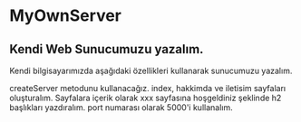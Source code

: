 # MyOwnServer

## Kendi Web Sunucumuzu yazalım.

Kendi bilgisayarımızda aşağıdaki özellikleri kullanarak sunucumuzu yazalım.

createServer metodunu kullanacağız.
index, hakkimda ve iletisim sayfaları oluşturalım.
Sayfalara içerik olarak xxx sayfasına hoşgeldiniz şeklinde h2 başlıkları yazdıralım.
port numarası olarak 5000'i kullanalım.
